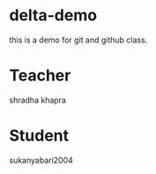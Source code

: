 # delta-demo
this is a demo for git and github class.

# Teacher
shradha khapra

# Student
sukanyabari2004